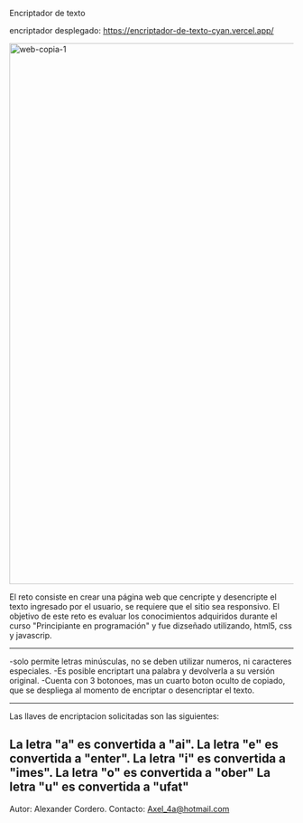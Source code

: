 Encriptador de texto

encriptador desplegado:
https://encriptador-de-texto-cyan.vercel.app/

<img width="957" alt="web-copia-1" src="https://github.com/user-attachments/assets/e98e53de-f2f2-4dc1-98e5-00781917560b">




El reto consiste en crear una página web que cencripte y desencripte el texto ingresado por el usuario, se requiere que el sitio sea responsivo.
El objetivo de este reto es evaluar los conocimientos adquiridos durante el curso "Principiante en programación" y fue dizseñado utilizando, 
html5, css y javascrip.

---------------------------------------------------------------
-solo permite letras minúsculas, no se deben utilizar numeros, ni caracteres especiales.
-Es posible encriptart una palabra y devolverla a su versión original.
-Cuenta con 3 botonoes, mas un cuarto boton oculto de copiado, que se despliega al momento de encriptar o desencriptar el texto.

------------------------------------------------------------------------------------------------------------------------------------------------
Las llaves de encriptacion solicitadas son las siguientes:

La letra "a" es convertida a "ai".
La letra "e" es convertida a "enter".
La letra "i" es convertida a "imes".
La letra "o" es convertida a "ober"
La letra "u" es convertida a "ufat"
------------------------------------------------------------------------------------------------------------------------------------------------


Autor: Alexander Cordero.  Contacto: Axel_4a@hotmail.com


